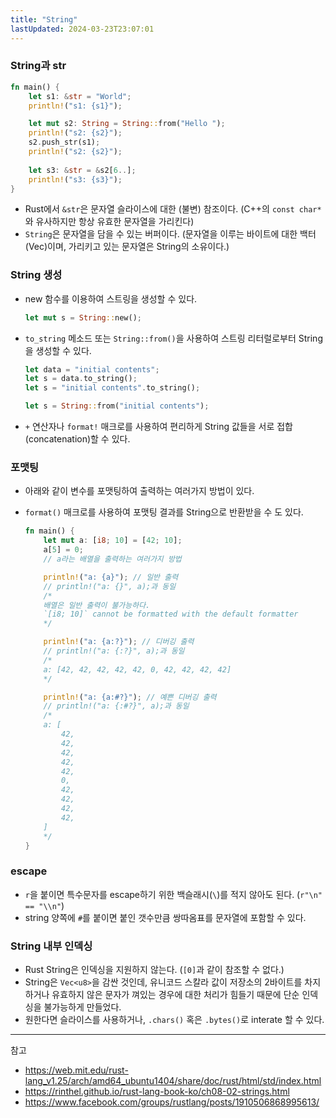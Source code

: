 ```yaml
---
title: "String"
lastUpdated: 2024-03-23T23:07:01
---
```


### String과 str

```rust
fn main() {
    let s1: &str = "World";
    println!("s1: {s1}");

    let mut s2: String = String::from("Hello ");
    println!("s2: {s2}");
    s2.push_str(s1);
    println!("s2: {s2}");
    
    let s3: &str = &s2[6..];
    println!("s3: {s3}");
}
```

- Rust에서 `&str`은 문자열 슬라이스에 대한 (불변) 참조이다. (C++의 `const char*`와 유사하지만 항상 유효한 문자열을 가리킨다)
- `String`은 문자열을 담을 수 있는 버퍼이다. (문자열을 이루는 바이트에 대한 백터(Vec<u8>)이며, 가리키고 있는 문자열은 String의 소유이다.)

### String 생성

- new 함수를 이용하여 스트링을 생성할 수 있다.

    ```rust
    let mut s = String::new();
    ```

- `to_string` 메소드 또는 `String::from()`을 사용하여 스트링 리터럴로부터 String을 생성할 수 있다.

    ```rust
    let data = "initial contents";
    let s = data.to_string();
    let s = "initial contents".to_string();

    let s = String::from("initial contents");
    ```

- `+` 연산자나 `format!` 매크로를 사용하여 편리하게 String 값들을 서로 접합(concatenation)할 수 있다.

### 포맷팅

- 아래와 같이 변수를 포맷팅하여 출력하는 여러가지 방법이 있다.
- `format()` 매크로를 사용하여 포맷팅 결과를 String으로 반환받을 수 도 있다.

    ```rust
    fn main() {
        let mut a: [i8; 10] = [42; 10];
        a[5] = 0;
        // a라는 배열을 출력하는 여러가지 방법

        println!("a: {a}"); // 일반 출력
        // println!("a: {}", a);과 동일
        /*
        배열은 일반 출력이 불가능하다.
        `[i8; 10]` cannot be formatted with the default formatter
        */

        println!("a: {a:?}"); // 디버깅 출력
        // println!("a: {:?}", a);과 동일
        /*
        a: [42, 42, 42, 42, 42, 0, 42, 42, 42, 42]
        */

        println!("a: {a:#?}"); // 예쁜 디버깅 출력
        // println!("a: {:#?}", a);과 동일
        /*
        a: [
            42,
            42,
            42,
            42,
            42,
            0,
            42,
            42,
            42,
            42,
        ]
        */
    }
    ```

### escape

- `r`을 붙이면 특수문자를 escape하기 위한 백슬래시(`\`)를 적지 않아도 된다. (`r"\n" == "\\n"`)
- string 양쪽에 `#`를 붙이면 붙인 갯수만큼 쌍따옴표를 문자열에 포함할 수 있다.
  
### String 내부 인덱싱

- Rust String은 인덱싱을 지원하지 않는다. (`[0]`과 같이 참조할 수 없다.)
- String은 `Vec<u8>`을 감싼 것인데, 유니코드 스칼라 값이 저장소의 2바이트를 차지하거나 유효하지 않은 문자가 껴있는 경우에 대한 처리가 힘들기 때문에 단순 인덱싱을 불가능하게 만들었다.
- 원한다면 슬라이스를 사용하거나, `.chars()` 혹은 `.bytes()`로 interate 할 수 있다.

---
참고
- https://web.mit.edu/rust-lang_v1.25/arch/amd64_ubuntu1404/share/doc/rust/html/std/index.html
- https://rinthel.github.io/rust-lang-book-ko/ch08-02-strings.html
- https://www.facebook.com/groups/rustlang/posts/1910506868995613/